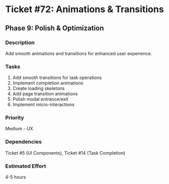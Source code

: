 # Ticket #72: Animations & Transitions

## Phase 9: Polish & Optimization

### Description
Add smooth animations and transitions for enhanced user experience.

### Tasks
1) Add smooth transitions for task operations  
2) Implement completion animations  
3) Create loading skeletons  
4) Add page transition animations  
5) Polish modal entrance/exit  
6) Implement micro-interactions  

### Priority
Medium - UX

### Dependencies
Ticket #5 (UI Components), Ticket #14 (Task Completion)

### Estimated Effort
4-5 hours
